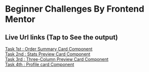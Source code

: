 # Beginner Challenges By Frontend Mentor
##  Live Url links (Tap to See the output)

[Task 1st : Order Summary Card Component](https://saaqlainn.github.io/FrontEnd-Tasks/1st.Order%20summary%20Card) <br>
[Task 2nd : Stats Preview Card Component](https://saaqlainn.github.io/FrontEnd-Tasks/2nd.Stats%20Preview%20Card) <br>
[Task 3rd : Three-Column Preview Card Component](https://saaqlainn.github.io/FrontEnd-Tasks/3rd.Three-Column%20Preview%20Card) <br>
[Task 4th : Profile card Component](https://saaqlainn.github.io/FrontEnd-Tasks/4th.Profile%20card%20component) <br>
